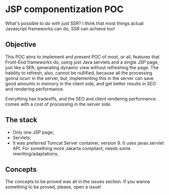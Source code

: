 # JSP componentization POC

What's possible to do with just SSR? I think that most things actual Javascript frameworks can do, SSR can achieve too!

## Objective

This POC aims to implement and present POC of most, or all, features that Front-End frameworks do, using just Java servlets and a single JSP page, just like a SPA, generating dynamic view without refreshing the page. The hability to refresh, also, cannot be nullified, because all the processing gonna ocurr in the server, but, implementing this in the server can save good amounts in memory in the client side, and get better results in SEO and rendering performance. 

Everything has tradeoffs, and the SEO and client rendering performance comes with a cost of processing in the server side.

## The stack

* Only one JSP page;
* Servlets;
* It was preferred Tomcat Server container, version 9. It uses javax.servlet API. For something more Jakarta compliant, needs some rewriting/adaptations;

## Concepts

The concepts to be proved was all in the issues section. If you wanna something to be proved, please, open a issue! 